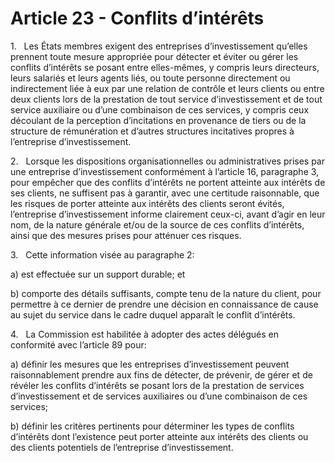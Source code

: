# Article 23 - Conflits d’intérêts


1.   Les États membres exigent des entreprises d’investissement qu’elles prennent toute mesure appropriée pour détecter et éviter ou gérer les conflits d’intérêts se posant entre elles-mêmes, y compris leurs directeurs, leurs salariés et leurs agents liés, ou toute personne directement ou indirectement liée à eux par une relation de contrôle et leurs clients ou entre deux clients lors de la prestation de tout service d’investissement et de tout service auxiliaire ou d’une combinaison de ces services, y compris ceux découlant de la perception d’incitations en provenance de tiers ou de la structure de rémunération et d’autres structures incitatives propres à l’entreprise d’investissement.

2.   Lorsque les dispositions organisationnelles ou administratives prises par une entreprise d’investissement conformément à l’article 16, paragraphe 3, pour empêcher que des conflits d’intérêts ne portent atteinte aux intérêts de ses clients, ne suffisent pas à garantir, avec une certitude raisonnable, que les risques de porter atteinte aux intérêts des clients seront évités, l’entreprise d’investissement informe clairement ceux-ci, avant d’agir en leur nom, de la nature générale et/ou de la source de ces conflits d’intérêts, ainsi que des mesures prises pour atténuer ces risques.

3.   Cette information visée au paragraphe 2:

a) est effectuée sur un support durable; et

b) comporte des détails suffisants, compte tenu de la nature du client, pour permettre à ce dernier de prendre une décision en connaissance de cause au sujet du service dans le cadre duquel apparaît le conflit d’intérêts.

4.   La Commission est habilitée à adopter des actes délégués en conformité avec l’article 89 pour:

a) définir les mesures que les entreprises d’investissement peuvent raisonnablement prendre aux fins de détecter, de prévenir, de gérer et de révéler les conflits d’intérêts se posant lors de la prestation de services d’investissement et de services auxiliaires ou d’une combinaison de ces services;

b) définir les critères pertinents pour déterminer les types de conflits d’intérêts dont l’existence peut porter atteinte aux intérêts des clients ou des clients potentiels de l’entreprise d’investissement.

